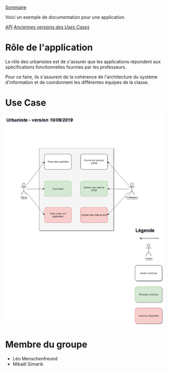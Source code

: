 [Sommaire](https://ursi-2020.github.io/Documentation/)

Voici un exemple de documentation pour une application.

*[API](api.md)*
*[Anciennes versions des Uses Cases](use-case.md)*

# Rôle de l'application

Le rôle des urbanistes est de s'assurer que les applications répondent aux spécifications fonctionnelles fournies par les professeurs.

Pour ce faire, ils s'assurent de la cohérence de l'architecture du système d'information et de coordonnent les différentes équipes de la classe.

# Use Case

![use case](img/use-case.png)

# Membre du groupe

* Léo Menschenfreund
* Mikaël Simarik
